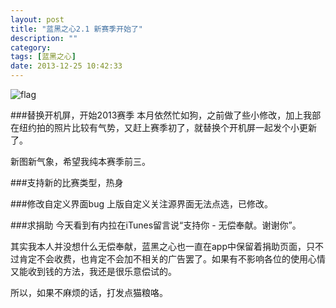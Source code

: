 ```yaml
---
layout: post
title: "蓝黑之心2.1 新赛季开始了"
description: ""
category: 
tags: [蓝黑之心]
date: 2013-12-25 10:42:33
---
```


![flag](http://interbbs.b0.upaiyun.com/flag.jpg)

###替换开机屏，开始2013赛季
本月依然忙如狗，之前做了些小修改，加上我部在纽约拍的照片比较有气势，又赶上赛季初了，就替换个开机屏一起发个小更新了。

新图新气象，希望我纯本赛季前三。

###支持新的比赛类型，热身

###修改自定义界面bug
上版自定义关注源界面无法点选，已修改。

###求捐助
今天看到有内拉在iTunes留言说“支持你 - 无偿奉献。谢谢你”。  

其实我本人并没想什么无偿奉献，蓝黑之心也一直在app中保留着捐助页面，只不过肯定不会收费，也肯定不会加不相关的广告罢了。如果有不影响各位的使用心情又能收到钱的方法，我还是很乐意偿试的。

所以，如果不麻烦的话，打发点猫粮咯。

